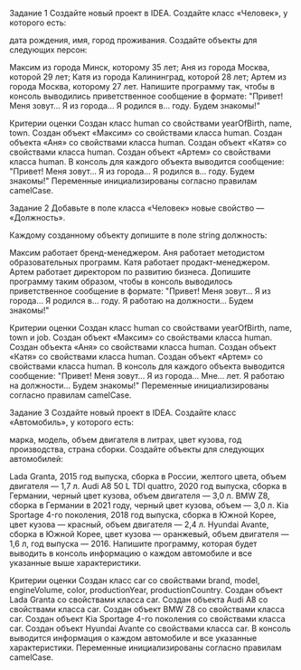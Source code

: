 Задание 1
Создайте новый проект в IDEA. Создайте класс «Человек», у которого есть:

дата рождения,
имя,
город проживания.
Создайте объекты для следующих персон:

Максим из города Минск, которому 35 лет;
Аня из города Москва, которой 29 лет;
Катя из города Калининград, которой 28 лет;
Артем из города Москва, которому 27 лет.
Напишите программу так, чтобы в консоль выводились приветственное сообщение в формате: "Привет! Меня зовут… Я из города… Я родился в… году. Будем знакомы!"

Критерии оценки
Создан класс human со свойствами yearOfBirth, name, town.
Создан объект «Максим» со свойствами класса human.
Создан объекта «Аня» со свойствами класса human.
Создан объект «Катя» со свойствами класса human.
Создан объект «Артем» со свойствами класса human.
В консоль для каждого объекта выводится сообщение: "Привет! Меня зовут… Я из города… Я родился в… году. Будем знакомы!"
Переменные инициализированы согласно правилам camelCase.


Задание 2
Добавьте в поле класса «Человек» новые свойство — «Должность».

Каждому созданному объекту допишите в поле string  должность:

Максим работает бренд-менеджером.
Аня работает методистом образовательных программ.
Катя работает продакт-менеджером.
Артем работает директором по развитию бизнеса.
Допишите программу таким образом, чтобы в консоль выводилось приветственное сообщение в формате: "Привет! Меня зовут… Я из города… Я родился в… году. Я работаю на должности… Будем знакомы!"

Критерии оценки
Создан класс human со свойствами yearOfBirth, name, town и job.
Создан объект «Максим» со свойствами класса human.
Создан объекта «Аня» со свойствами класса human.
Создан объект «Катя» со свойствами класса human.
Создан объект «Артем» со свойствами класса human.
В консоль для каждого объекта выводится сообщение: "Привет! Меня зовут… Я из города… Мне… лет. Я работаю на должности… Будем знакомы!"
Переменные инициализированы согласно правилам camelCase.


Задание 3
Создайте новый проект в IDEA. Создайте класс «Автомобиль», у которого есть:

марка,
модель,
объем двигателя в литрах,
цвет кузова,
год производства,
страна сборки.
Создайте объекты для следующих автомобилей:

Lada Granta, 2015 год выпуска, сборка в России, желтого цвета, объем двигателя — 1,7 л.
Audi A8 50 L TDI quattro, 2020 год выпуска, сборка в Германии, черный цвет кузова, объем двигателя — 3,0 л.
BMW Z8, сборка в Германии в 2021 году, черный цвет кузова, объем — 3,0 л.
Kia Sportage 4-го поколения, 2018 год выпуска, сборка в Южной Корее, цвет кузова — красный, объем двигателя — 2,4 л.
Hyundai Avante, сборка в Южной Корее, цвет кузова — оранжевый, объем двигателя — 1,6 л, год выпуска — 2016.
Напишите программу, которая будет выводить в консоль информацию о каждом автомобиле и все указанные выше характеристики.

Критерии оценки
Создан класс car со свойствами brand, model, engineVolume, color, productionYear, productionCountry.
Создан объект Lada Granta со свойствами класса car.
Создан объекта Audi A8 со свойствами класса car.
Создан объект BMW Z8 со свойствами класса car.
Создан объект Kia Sportage 4-го поколения со свойствами класса car.
Создан объект Hyundai Avante со свойствами класса car.
В консоль выводится информация о каждом автомобиле и все указанные характеристики.
Переменные инициализированы согласно правилам camelCase.